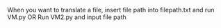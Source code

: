 When you want to translate a file, insert file path into filepath.txt and run VM.py
          OR
Run VM2.py and input file path
